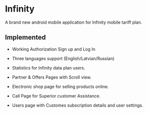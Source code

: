 # Infinity
A brand new android mobile application for Infinity mobile tariff plan.

## Implemented
* Working Authorization Sign up and Log In

* Three languages support (English/Latvian/Russian)

* Statistics for Infinity data plan users.

* Partner & Offers Pages with Scroll view.

* Electronic shop page for selling products online.

* Call Page for Superior customer Assistance.

* Users page with Customes subscription details and user settings.
